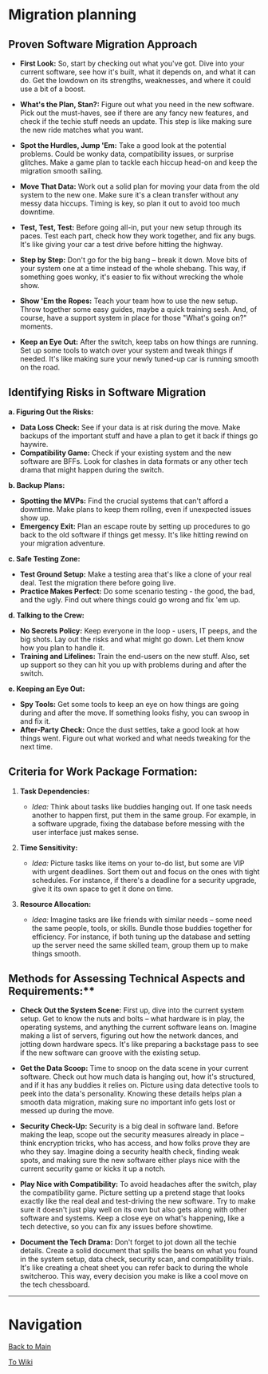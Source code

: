 # Migration planning

## Proven Software Migration Approach

- **First Look:**
  So, start by checking out what you've got. Dive into your current software, see how it's built, what it depends on, and what it can do. Get the lowdown on its strengths, weaknesses, and where it could use a bit of a boost.

- **What's the Plan, Stan?:**
  Figure out what you need in the new software. Pick out the must-haves, see if there are any fancy new features, and check if the techie stuff needs an update. This step is like making sure the new ride matches what you want.

- **Spot the Hurdles, Jump 'Em:**
  Take a good look at the potential problems. Could be wonky data, compatibility issues, or surprise glitches. Make a game plan to tackle each hiccup head-on and keep the migration smooth sailing.

- **Move That Data:**
  Work out a solid plan for moving your data from the old system to the new one. Make sure it's a clean transfer without any messy data hiccups. Timing is key, so plan it out to avoid too much downtime.

- **Test, Test, Test:**
  Before going all-in, put your new setup through its paces. Test each part, check how they work together, and fix any bugs. It's like giving your car a test drive before hitting the highway.

- **Step by Step:**
  Don't go for the big bang – break it down. Move bits of your system one at a time instead of the whole shebang. This way, if something goes wonky, it's easier to fix without wrecking the whole show.

- **Show 'Em the Ropes:**
  Teach your team how to use the new setup. Throw together some easy guides, maybe a quick training sesh. And, of course, have a support system in place for those "What's going on?" moments.

- **Keep an Eye Out:**
  After the switch, keep tabs on how things are running. Set up some tools to watch over your system and tweak things if needed. It's like making sure your newly tuned-up car is running smooth on the road.

## Identifying Risks in Software Migration

**a. Figuring Out the Risks:**
   - **Data Loss Check:** See if your data is at risk during the move. Make backups of the important stuff and have a plan to get it back if things go haywire.
   - **Compatibility Game:** Check if your existing system and the new software are BFFs. Look for clashes in data formats or any other tech drama that might happen during the switch.

**b. Backup Plans:**
   - **Spotting the MVPs:** Find the crucial systems that can't afford a downtime. Make plans to keep them rolling, even if unexpected issues show up.
   - **Emergency Exit:** Plan an escape route by setting up procedures to go back to the old software if things get messy. It's like hitting rewind on your migration adventure.

**c. Safe Testing Zone:**
   - **Test Ground Setup:** Make a testing area that's like a clone of your real deal. Test the migration there before going live.
   - **Practice Makes Perfect:** Do some scenario testing - the good, the bad, and the ugly. Find out where things could go wrong and fix 'em up.

**d. Talking to the Crew:**
   - **No Secrets Policy:** Keep everyone in the loop - users, IT peeps, and the big shots. Lay out the risks and what might go down. Let them know how you plan to handle it.
   - **Training and Lifelines:** Train the end-users on the new stuff. Also, set up support so they can hit you up with problems during and after the switch.

**e. Keeping an Eye Out:**
   - **Spy Tools:** Get some tools to keep an eye on how things are going during and after the move. If something looks fishy, you can swoop in and fix it.
   - **After-Party Check:** Once the dust settles, take a good look at how things went. Figure out what worked and what needs tweaking for the next time.

## Criteria for Work Package Formation:

1. **Task Dependencies:**
   - *Idea:* Think about tasks like buddies hanging out. If one task needs another to happen first, put them in the same group. For example, in a software upgrade, fixing the database before messing with the user interface just makes sense.

2. **Time Sensitivity:**
   - *Idea:* Picture tasks like items on your to-do list, but some are VIP with urgent deadlines. Sort them out and focus on the ones with tight schedules. For instance, if there's a deadline for a security upgrade, give it its own space to get it done on time.

3. **Resource Allocation:**
   - *Idea:* Imagine tasks are like friends with similar needs – some need the same people, tools, or skills. Bundle those buddies together for efficiency. For instance, if both tuning up the database and setting up the server need the same skilled team, group them up to make things smooth.


## Methods for Assessing Technical Aspects and Requirements:**

- **Check Out the System Scene:**
  First up, dive into the current system setup. Get to know the nuts and bolts – what hardware is in play, the operating systems, and anything the current software leans on. Imagine making a list of servers, figuring out how the network dances, and jotting down hardware specs. It's like preparing a backstage pass to see if the new software can groove with the existing setup.

- **Get the Data Scoop:**
  Time to snoop on the data scene in your current software. Check out how much data is hanging out, how it's structured, and if it has any buddies it relies on. Picture using data detective tools to peek into the data's personality. Knowing these details helps plan a smooth data migration, making sure no important info gets lost or messed up during the move.

- **Security Check-Up:**
  Security is a big deal in software land. Before making the leap, scope out the security measures already in place – think encryption tricks, who has access, and how folks prove they are who they say. Imagine doing a security health check, finding weak spots, and making sure the new software either plays nice with the current security game or kicks it up a notch.

- **Play Nice with Compatibility:**
  To avoid headaches after the switch, play the compatibility game. Picture setting up a pretend stage that looks exactly like the real deal and test-driving the new software. Try to make sure it doesn't just play well on its own but also gets along with other software and systems. Keep a close eye on what's happening, like a tech detective, so you can fix any issues before showtime.

- **Document the Tech Drama:**
  Don't forget to jot down all the techie details. Create a solid document that spills the beans on what you found in the system setup, data check, security scan, and compatibility trials. It's like creating a cheat sheet you can refer back to during the whole switcheroo. This way, every decision you make is like a cool move on the tech chessboard.

---

# Navigation

[Back to Main](../README.md)

[To Wiki](https://github.com/Campus-Castolo/m158/wiki/)
